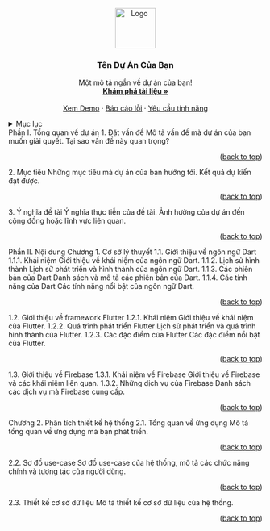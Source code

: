 <br />
<div align="center">
  <a href="https://github.com/your_username/repo_name">
    <img src="images/logo.png" alt="Logo" width="80" height="80">
  </a>
  <h3 align="center">Tên Dự Án Của Bạn</h3>
  <p align="center">
    Một mô tả ngắn về dự án của bạn!
    <br />
    <a href="https://github.com/your_username/repo_name"><strong>Khám phá tài liệu »</strong></a>
    <br />
    <br />
    <a href="https://github.com/your_username/repo_name">Xem Demo</a>
    ·
    <a href="https://github.com/your_username/repo_name/issues">Báo cáo lỗi</a>
    ·
    <a href="https://github.com/your_username/repo_name/issues">Yêu cầu tính năng</a>
  </p>
</div>
<!-- TABLE OF CONTENTS -->
<details>
  <summary>Mục lục</summary>
  <ol>
    <li>
      <a href="#about-the-project">Phần I. Tổng quan về dự án</a>
      <ul>
        <li><a href="#problem-statement">1. Đặt vấn đề</a></li>
        <li><a href="#objectives">2. Mục tiêu</a></li>
        <li><a href="#significance">3. Ý nghĩa đề tài</a></li>
      </ul>
    </li>
    <li>
      <a href="#content">Phần II. Nội dung</a>
      <ul>
        <li><a href="#chapter-1">Chương 1. Cơ sở lý thuyết</a>
          <ul>
            <li><a href="#dart-introduction">1.1. Giới thiệu về ngôn ngữ Dart</a>
              <ul>
                <li><a href="#dart-concept">1.1.1. Khái niệm</a></li>
                <li><a href="#dart-history">1.1.2. Lịch sử hình thành</a></li>
                <li><a href="#dart-versions">1.1.3. Các phiên bản của Dart</a></li>
                <li><a href="#dart-features">1.1.4. Các tính năng của Dart</a></li>
              </ul>
            </li>
            <li><a href="#flutter-introduction">1.2. Giới thiệu về framework Flutter</a>
              <ul>
                <li><a href="#flutter-concept">1.2.1. Khái niệm</a></li>
                <li><a href="#flutter-development">1.2.2. Quá trình phát triển Flutter</a></li>
                <li><a href="#flutter-features">1.2.3. Các đặc điểm của Flutter</a></li>
              </ul>
            </li>
            <li><a href="#firebase-introduction">1.3. Giới thiệu về Firebase</a>
              <ul>
                <li><a href="#firebase-concept">1.3.1. Khái niệm về Firebase</a></li>
                <li><a href="#firebase-services">1.3.2. Những dịch vụ của Firebase</a></li>
              </ul>
            </li>
          </ul>
        </li>
        <li><a href="#chapter-2">Chương 2. Phân tích thiết kế hệ thống</a>
          <ul>
            <li><a href="#app-overview">2.1. Tổng quan về ứng dụng</a></li>
            <li><a href="#use-case-diagram">2.2. Sơ đồ use-case</a></li>
            <li><a href="#database-design">2.3. Thiết kế cơ sở dữ liệu</a></li>
          </ul>
        </li>
      </ul>
    </li>
  </ol>
</details>
<!-- ABOUT THE PROJECT -->
Phần I. Tổng quan về dự án
1. Đặt vấn đề
Mô tả vấn đề mà dự án của bạn muốn giải quyết.
Tại sao vấn đề này quan trọng?
<p align="right">(<a href="#readme-top">back to top</a>)</p>
2. Mục tiêu
Những mục tiêu mà dự án của bạn hướng tới.
Kết quả dự kiến đạt được.
<p align="right">(<a href="#readme-top">back to top</a>)</p>
3. Ý nghĩa đề tài
Ý nghĩa thực tiễn của đề tài.
Ảnh hưởng của dự án đến cộng đồng hoặc lĩnh vực liên quan.
<p align="right">(<a href="#readme-top">back to top</a>)</p>
<!-- CONTENT -->
Phần II. Nội dung
Chương 1. Cơ sở lý thuyết
1.1. Giới thiệu về ngôn ngữ Dart
1.1.1. Khái niệm
Giới thiệu về khái niệm của ngôn ngữ Dart.
1.1.2. Lịch sử hình thành
Lịch sử phát triển và hình thành của ngôn ngữ Dart.
1.1.3. Các phiên bản của Dart
Danh sách và mô tả các phiên bản của Dart.
1.1.4. Các tính năng của Dart
Các tính năng nổi bật của ngôn ngữ Dart.
<p align="right">(<a href="#readme-top">back to top</a>)</p>
1.2. Giới thiệu về framework Flutter
1.2.1. Khái niệm
Giới thiệu về khái niệm của Flutter.
1.2.2. Quá trình phát triển Flutter
Lịch sử phát triển và quá trình hình thành của Flutter.
1.2.3. Các đặc điểm của Flutter
Các đặc điểm nổi bật của Flutter.
<p align="right">(<a href="#readme-top">back to top</a>)</p>
1.3. Giới thiệu về Firebase
1.3.1. Khái niệm về Firebase
Giới thiệu về Firebase và các khái niệm liên quan.
1.3.2. Những dịch vụ của Firebase
Danh sách các dịch vụ mà Firebase cung cấp.
<p align="right">(<a href="#readme-top">back to top</a>)</p>
Chương 2. Phân tích thiết kế hệ thống
2.1. Tổng quan về ứng dụng
Mô tả tổng quan về ứng dụng mà bạn phát triển.
<p align="right">(<a href="#readme-top">back to top</a>)</p>
2.2. Sơ đồ use-case
Sơ đồ use-case của hệ thống, mô tả các chức năng chính và tương tác của người dùng.
<p align="right">(<a href="#readme-top">back to top</a>)</p>
2.3. Thiết kế cơ sở dữ liệu
Mô tả thiết kế cơ sở dữ liệu của hệ thống.
<p align="right">(<a href="#readme-top">back to top</a>)</p>
